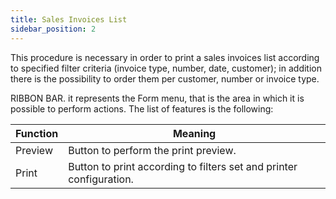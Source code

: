 ```yaml
---
title: Sales Invoices List
sidebar_position: 2
---
```


This procedure is necessary in order to print a sales invoices list according to specified filter criteria (invoice type, number, date, customer); in addition there is the possibility to order them per customer, number or invoice type.

RIBBON BAR. it represents the Form menu, that is the area in which it is possible to perform actions. The list of features is the following:



| Function | Meaning |
| --- | --- |
| Preview | Button to perform the print preview. |
| Print | Button to print according to filters set and printer configuration. |






